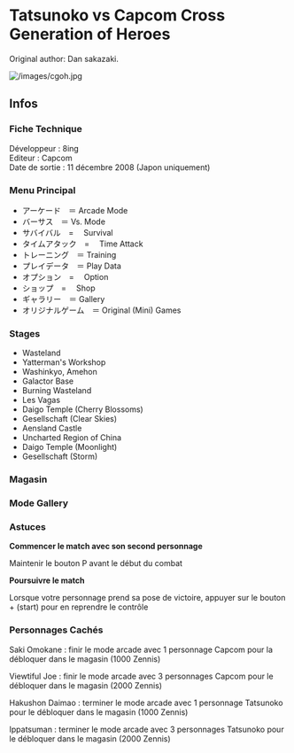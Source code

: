 # Tatsunoko vs Capcom Cross Generation of Heroes

Original author: Dan sakazaki.

![](/images/cgoh.jpg "/images/cgoh.jpg")

## Infos

### Fiche Technique

Développeur : 8ing  
Editeur : Capcom  
Date de sortie : 11 décembre 2008 (Japon uniquement)  

### Menu Principal

- アーケード　＝ Arcade Mode
- バーサス　＝ Vs. Mode
- サバイバル　=　 Survival
- タイムアタック　=　 Time Attack
- トレーニング　＝ Training
- プレイデータ　＝ Play Data
- オプション　=　 Option
- ショップ　=　 Shop
- ギャラリー　＝ Gallery
- オリジナルゲーム　＝ Original (Mini) Games

### Stages

- Wasteland
- Yatterman's Workshop
- Washinkyo, Amehon
- Galactor Base
- Burning Wasteland
- Les Vagas
- Daigo Temple (Cherry Blossoms)
- Gesellschaft (Clear Skies)
- Aensland Castle
- Uncharted Region of China
- Daigo Temple (Moonlight)
- Gesellschaft (Storm)

### Magasin

### Mode Gallery

### Astuces

**Commencer le match avec son second personnage**

Maintenir le bouton P avant le début du combat

**Poursuivre le match**

Lorsque votre personnage prend sa pose de victoire, appuyer sur le
bouton + (start) pour en reprendre le contrôle

### Personnages Cachés

Saki Omokane : finir le mode arcade avec 1 personnage Capcom pour la
débloquer dans le magasin (1000 Zennis)

Viewtiful Joe : finir le mode arcade avec 3 personnages Capcom pour le
débloquer dans le magasin (2000 Zennis)

Hakushon Daimao : terminer le mode arcade avec 1 personnage Tatsunoko
pour le débloquer dans le magasin (1000 Zennis)

Ippatsuman : terminer le mode arcade avec 3 personnages Tatsunoko pour
le débloquer dans le magasin (2000 Zennis)

